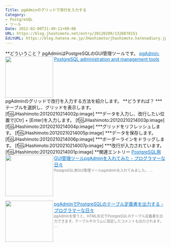 ```yaml
---
Title: pgAdminのグリッドで改行を入力する
Category:
- PostgreSQL
- ツール
Date: 2012-02-09T21:49:11+09:00
URL: https://blog.jhashimoto.net/entry/20120209/1328878151
EditURL: https://blog.hatena.ne.jp/JHashimoto/jhashimoto.hatenadiary.jp/atom/entry/12921228815717256774
---
```


**どういうこと？
pgAdminはPostgreSQLのGUI管理ツールです。
<a href="http://www.pgadmin.org/" target="_blank"><img class="alignleft" align="left" border="0" src="http://capture.heartrails.com/150x130/shadow?http://www.pgadmin.org/" alt="" width="150" height="130" /></a><a style="color:#0070C5;" href="http://www.pgadmin.org/" target="_blank">pgAdmin: PostgreSQL administration and management tools</a><a href="http://b.hatena.ne.jp/entry/http://www.pgadmin.org/" target="_blank"><img border="0" src="http://b.hatena.ne.jp/entry/image/http://www.pgadmin.org/" alt="" /></a><br style="clear:both;" />
pgAdminのグリッドで改行を入力する方法を紹介します。
**どうすれば？
***テーブルを選択し、グリッドを表示します。
[f:id:JHashimoto:20120210214002p:image]
***データを入力し、改行したい位置で[Ctr] + [Enter]を入力します。
[f:id:JHashimoto:20120210214003p:image]
[f:id:JHashimoto:20120210214004p:image]
***グリッドをリフレッシュします。
[f:id:JHashimoto:20120210214005p:image]
***データを保存します。
[f:id:JHashimoto:20120210214006p:image]
***ボーダーラインをドラッグします。
[f:id:JHashimoto:20120210214007p:image]
***改行が入力されています。
[f:id:JHashimoto:20120210214001p:image]
**関連エントリー
<a href="http://d.hatena.ne.jp/JHashimoto/20110614/1308017321" target="_blank" rel="nofollow"><img class="alignleft" align="left" border="0" src="http://capture.heartrails.com/150x130/shadow?http://d.hatena.ne.jp/JHashimoto/20110614/1308017321" alt="" width="150" height="130" /></a><a style="color:#0070C5;" href="http://d.hatena.ne.jp/JHashimoto/20110614/1308017321" target="_blank" rel="nofollow">PostgreSQL用GUI管理ツールpgAdminを入れてみた - プログラマーな日々</a><a href="http://b.hatena.ne.jp/entry/http://d.hatena.ne.jp/JHashimoto/20110614/1308017321" target="_blank"><img border="0" src="http://b.hatena.ne.jp/entry/image/http://d.hatena.ne.jp/JHashimoto/20110614/1308017321" alt="" /></a><br><span style="color: #808080;font-size: 80%;">PostgreSQL用GUI管理ツールpgAdminを入れてみました。 ...</span><br style="clear:both;" />

<a href="http://d.hatena.ne.jp/JHashimoto/20110719/1311053856" target="_blank" rel="nofollow"><img class="alignleft" align="left" border="0" src="http://capture.heartrails.com/150x130/shadow?http://d.hatena.ne.jp/JHashimoto/20110719/1311053856" alt="" width="150" height="130" /></a><a style="color:#0070C5;" href="http://d.hatena.ne.jp/JHashimoto/20110719/1311053856" target="_blank" rel="nofollow">pgAdminでPostgreSQLのテーブル定義書を出力する - プログラマーな日々</a><a href="http://b.hatena.ne.jp/entry/http://d.hatena.ne.jp/JHashimoto/20110719/1311053856" target="_blank"><img border="0" src="http://b.hatena.ne.jp/entry/image/http://d.hatena.ne.jp/JHashimoto/20110719/1311053856" alt="" /></a><br><span style="color: #808080;font-size: 80%;">pgAdminを使うと、HTML形式でPostgreSQLのテーブル定義書を出力できます。テーブルやカラムに設定したコメントも出力されます。 ...</span><br style="clear:both;" />
